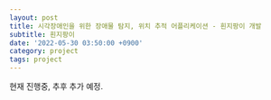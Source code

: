 ```yaml
---
layout: post
title: 시각장애인을 위한 장애물 탐지, 위치 추적 어플리케이션 - 흰지팡이 개발
subtitle: 흰지팡이
date: '2022-05-30 03:50:00 +0900'
category: project
tags: project
---
```


현재 진행중, 추후 추가 예정.